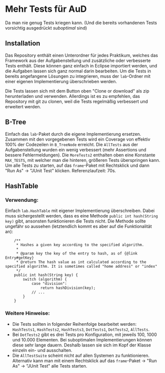 # Mehr Tests für AuD

Da man nie genug Tests kriegen kann. (Und die bereits vorhandenen Tests vorsichtig ausgedrückt _suboptimal_ sind)

## Installation

Das Repository enthält einen Unterordner für jedes Praktikum, welches das Framework aus der Aufgabenstellung und zusätzliche oder verbesserte Tests enthält. Diese können ganz einfach in Eclipse importiert werden, und die Aufgaben lassen sich ganz normal darin bearbeiten. Um die Tests in bereits angefangene Lösungen zu integrieren, muss der `lab`-Ordner mit einer eigenen Implementierung überschrieben werden.

Die Tests lassen sich mit dem Button oben "Clone or download" als zip herunterladen und verwenden. Allerdings ist es zu empfehlen, das Repository mit git zu clonen, weil die Tests regelmäßig verbessert und erweitert werden.

## B-Tree

Einfach das `lab`-Paket durch die eigene Implementierung ersetzen. Zusammen mit den vorgegebenen Tests wird ein Coverage von effektiv 100% der Codezeilen in `B_TreeNode` erreicht. Die `AllTests` aus der Aufgabenstellung wurden ein wenig verbessert (mehr Assertions und bessere Fehlermeldungen). Die `MoreTests2` enthalten oben eine Konstante `MAX_TESTS`, mit welcher man die hinteren, größeren Tests überspringen kann. Um alle Tests zu starten, auf das `frame`-Paket mit Rechtsklick und dann "Run As" -> "JUnit Test" klicken. Referenzlaufzeit: 70s.

## HashTable

### Verwendung:

Einfach `lab.HashTable` mit eigener Implementierung überschreiben. Dabei muss sichergestellt werden, dass es eine Methode `public int hash(String key)` gibt, ansonsten funktionieren die Tests nicht. Die Methode sollte ungefähr so aussehen (letztendlich kommt es aber auf die Funktionalität an):

```
	/**
	 * Hashes a given key according to the specified algorithm.
	 *
	 * @param key the key of the entry to hash, as of {@link Entry#getKey}
	 * @return The hash value as int calculated according to the specified algorithm. It is sometimes called "home address" or "index"
	 */
	public int hash(String key) {
		switch (algorithm) {
			case "division":
				return hashDivision(key);
			// ...
		}
	}
```

### Weitere Hinweise:

- Die Tests sollten in folgender Reihenfolge bearbeitet werden: `HashTests1`, `HashTests2`, `HashTests3`, `DotTests1`, `DotTests2`, `AllTests`.
- Bei `DotTests2` gibt es drei Tests pro Konfiguration, mit jeweils 100, 1000 und 10.000 Elementen. Bei suboptimalen Implementierungen können diese sehr lange dauern. Deshalb lassen sie sich im Kopf der Klasse einzeln ein- und ausschalten.
- Die `AllTestSuite` scheint nicht auf allen Systemen zu funktionieren. Alternativ kann man mit einem Rechtsklick auf das `frame`-Paket -> "Run As" -> "JUnit Test" alle Tests starten. 
